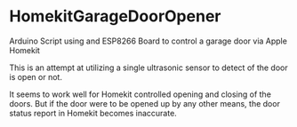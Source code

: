 # HomekitGarageDoorOpener

Arduino Script using and ESP8266 Board to control a garage door via Apple Homekit

This is an attempt at utilizing a single ultrasonic sensor to detect of the door is open or not. 

It seems to work well for Homekit controlled opening and closing of the doors. But if the door were to be opened up by any other means, the door status report in Homekit becomes inaccurate. 
